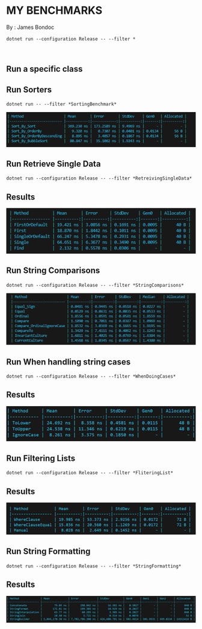 
# MY BENCHMARKS

By : James Bondoc

```shell
dotnet run --configuration Release -- --filter *
```
<br/>


## Run a specific class

## Run Sorters
```
dotnet run -- --filter *SortingBenchmark*
```

<img src="./ss/sorting.png">

<br/>


## Run Retrieve Single Data
```
dotnet run --configuration Release -- --filter *RetreivingSingleData*
```

## Results

<img src="./ss/retrieving_single_data.png">


<br/>

## Run String Comparisons

```
dotnet run --configuration Release -- --filter *StringComparisons*
```

<img src="./ss/string_comparison.png">



<br/>

## Run When handling string cases

```
dotnet run --configuration Release -- --filter *WhenDoingCases*
```

## Results

<img src="./ss/when_doing_cases.png">


<br/>

## Run Filtering Lists

```
dotnet run --configuration Release -- --filter *FliteringList*
```

## Results

<img src="./ss/filtering_list.png">


<br/>


## Run String Formatting

```
dotnet run --configuration Release -- --filter *StringFormatting*
```

## Results

<img src="./ss/string_formatting.png">


<br/>
